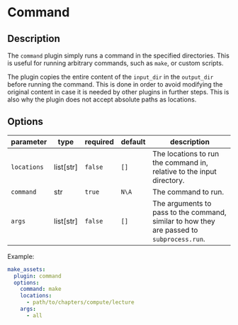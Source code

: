 # Command

## Description
The `command` plugin simply runs a command in the specified directories. This is useful for running arbitrary commands, such as `make`, or custom scripts.

The plugin copies the entire content of the `input_dir` in the `output_dir` before running the command. This is done in order to avoid modifying the original content in case it is needed by other plugins in further steps. This is also why the plugin does not accept absolute paths as locations.

## Options
| parameter | type | required | default | description |
| --- | --- | --- | --- | --- |
| `locations` | list[str] | `false` | `[]` | The locations to run the command in, relative to the input directory. |
| `command` | str | `true` | `N\A` | The command to run. |
| `args` | list[str] | `false` | `[]` | The arguments to pass to the command, similar to how they are passed to `subprocess.run`. |

Example: 
```yaml
make_assets:
  plugin: command
  options:
    command: make
    locations:
      - path/to/chapters/compute/lecture
    args:
      - all
```
